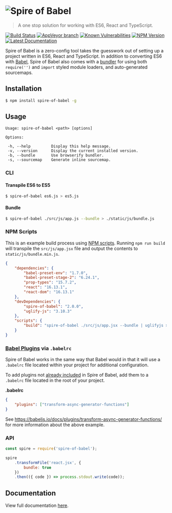 # ![Spire of Babel](logo.png)

> A one stop solution for working with ES6, React and TypeScript.

[![Build Status](https://travis-ci.org/neogeek/spire-of-babel.svg?branch=master)](https://travis-ci.org/neogeek/spire-of-babel)
[![AppVeyor branch](https://img.shields.io/appveyor/ci/neogeek/spire-of-babel/master.svg)](https://ci.appveyor.com/project/neogeek/spire-of-babel)
[![Known Vulnerabilities](https://snyk.io/test/npm/spire-of-babel/badge.svg)](https://snyk.io/test/npm/spire-of-babel)
[![NPM Version](http://img.shields.io/npm/v/spire-of-babel.svg?style=flat)](https://www.npmjs.org/package/spire-of-babel)
[![Latest Documentation](https://doxdox.org/images/badge-flat.svg)](https://doxdox.org/neogeek/spire-of-babel)

Spire of Babel is a zero-config tool takes the guesswork out of setting up a project written in ES6, React and TypeScript. In addition to converting ES6 with [Babel](https://babeljs.io/), Spire of Babel also comes with a [bundler](https://github.com/babel/babelify) for using both `require('')` and `import` styled module loaders, and auto-generated sourcemaps.

## Installation

```bash
$ npm install spire-of-babel -g
```

## Usage

```
Usage: spire-of-babel <path> [options]

Options:

 -h, --help         Display this help message.
 -v, --version      Display the current installed version.
 -b, --bundle       Use browserify bundler.
 -s, --sourcemap    Generate inline sourcemap.
```

### CLI

#### Transpile ES6 to ES5

```bash
$ spire-of-babel es6.js > es5.js
```

#### Bundle

```bash
$ spire-of-babel ./src/js/app.js --bundle > ./static/js/bundle.js
```

### NPM Scripts

This is an example build process using [NPM scripts](https://docs.npmjs.com/misc/scripts). Running `npm run build` will transpile the `src/js/app.jsx` file and output the contents to `static/js/bundle.min.js`.

```json
{
    "dependencies": {
        "babel-preset-env": "1.7.0",
        "babel-preset-stage-2": "6.24.1",
        "prop-types": "15.7.2",
        "react": "16.13.1",
        "react-dom": "16.13.1"
    },
    "devDependencies": {
        "spire-of-babel": "2.0.0",
        "uglify-js": "3.10.3"
    },
    "scripts": {
        "build": "spire-of-babel ./src/js/app.jsx --bundle | uglifyjs > ./static/js/bundle.min.js"
    }
}
```

### [Babel Plugins](https://babeljs.io/docs/plugins/) via `.babelrc`

Spire of Babel works in the same way that Babel would in that it will use a `.babelrc` file located within your project for additional configuration.

To add plugins not [already included](package.json) in Spire of Babel, add them to a `.babelrc` file located in the root of your project.

**.babelrc**

```json
{
    "plugins": ["transform-async-generator-functions"]
}
```

See <https://babeljs.io/docs/plugins/transform-async-generator-functions/> for more information about the above example.

### API

```javascript
const spire = require('spire-of-babel');

spire
    .transformFile('react.jsx', {
        bundle: true
    })
    .then(({ code }) => process.stdout.write(code));
```

## Documentation

View full documentation [here](https://doxdox.org/neogeek/spire-of-babel).
